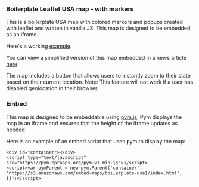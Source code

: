 ### Boilerplate Leaflet USA map - with markers

This is a boilerplate USA map with colored markers and popups created with leaflet and written in vanilla JS. This map is designed to be embedded as an iframe.

Here's a working [example](https://s3.amazonaws.com/embed-maps/boilerplate-usa1/index.html).

You can view a simplified version of this map embedded in a news article [here](https://www.pennlive.com/news/2019/06/these-16-nursing-pa-homes-are-among-the-worst-in-the-nation-federal-list-reveals.html).

The map includes a button that allows users to instantly zoom to their state based on their current location. Note: This feature will not work if a user has disabled geolocation in their browser.

### Embed

This map is designed to be embeddable using [pym.js](https://github.com/nprapps/pym.js/). Pym displays the map in an iframe and ensures that the height of the iframe updates as needed.

Here is an example of an embed script that uses pym to display the map:

```
<div id="container"></div>
<script type="text/javascript" src="https://pym.nprapps.org/pym.v1.min.js"></script>
<script>var pymParent = new pym.Parent('container', 'https://s3.amazonaws.com/embed-maps/boilerplate-usa1/index.html', {});</script>
```
